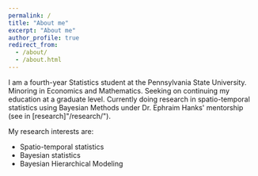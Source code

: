 ```yaml
---
permalink: /
title: "About me"
excerpt: "About me"
author_profile: true
redirect_from: 
  - /about/
  - /about.html
---
```


I am a fourth-year Statistics student at the Pennsylvania State University. Minoring in Economics and Mathematics. Seeking on continuing my education at a graduate level. Currently doing research in spatio-temporal statistics using Bayesian Methods under Dr. Ephraim Hanks' mentorship (see in [research]"/research/"). 

My research interests are:
* Spatio-temporal statistics
* Bayesian statistics
* Bayesian Hierarchical Modeling

